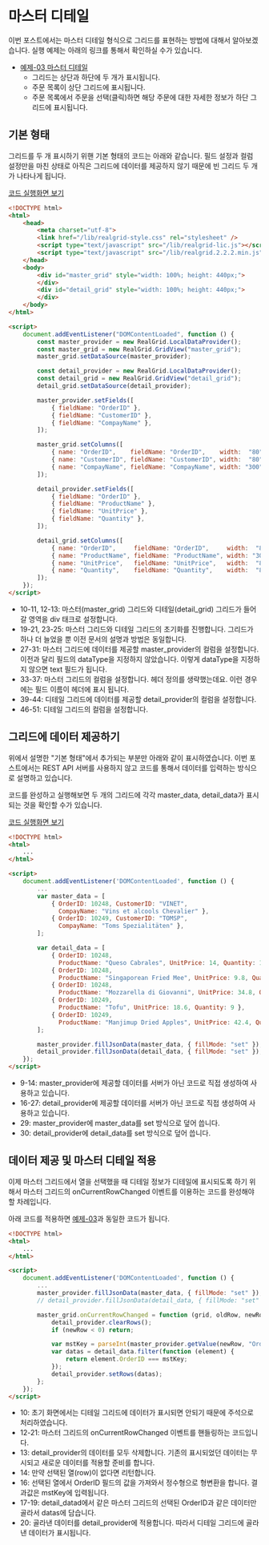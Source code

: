 # 마스터 디테일

이번 포스트에서는 마스터 디테일 형식으로 그리드를 표현하는 방법에 대해서 알아보겠습니다.
실행 예제는 아래의 링크를 통해서 확인하실 수가 있습니다.

* [예제-03 마스터 디테일](http://10bun.tv/samples/realgrid2/part-1/03)
  * 그리드는 상단과 하단에 두 개가 표시됩니다.
  * 주문 목록이 상단 그리드에 표시됩니다.
  * 주문 목록에서 주문을 선택(클릭)하면 해당 주문에 대한 자세한 정보가 하단 그리드에 표시됩니다.


## 기본 형태

그리드를 두 개 표시하기 위핸 기본 형태의 코드는 아래와 같습니다.
필드 설정과 컬럼 설정만을 마친 상태로 아직은 그리드에 데이터를 제공하지 않기 때문에 빈 그리드 두 개가 나타나게 됩니다.

[코드 실행화면 보기](http://10bun.tv/samples/realgrid2/part-1/03/step-01.html)

``` html
<!DOCTYPE html>
<html>
	<head>
		<meta charset="utf-8">
		<link href="/lib/realgrid-style.css" rel="stylesheet" />
		<script type="text/javascript" src="/lib/realgrid-lic.js"></script>
		<script type="text/javascript" src="/lib/realgrid.2.2.2.min.js"></script>
	</head>
	<body>
		<div id="master_grid" style="width: 100%; height: 440px;">
		</div>
		<div id="detail_grid" style="width: 100%; height: 440px;">
		</div>
	</body>
</html>

<script>
	document.addEventListener("DOMContentLoaded", function () {
		const master_provider = new RealGrid.LocalDataProvider();
		const master_grid = new RealGrid.GridView("master_grid");
		master_grid.setDataSource(master_provider);

		const detail_provider = new RealGrid.LocalDataProvider();
		const detail_grid = new RealGrid.GridView("detail_grid");
		detail_grid.setDataSource(detail_provider);

		master_provider.setFields([
			{ fieldName: "OrderID" },
			{ fieldName: "CustomerID" },
			{ fieldName: "CompayName" },
		]);

		master_grid.setColumns([
			{ name: "OrderID",    fieldName: "OrderID",    width:  "80" },
			{ name: "CustomerID", fieldName: "CustomerID", width:  "80" },
			{ name: "CompayName", fieldName: "CompayName", width: "300" },
		]);

		detail_provider.setFields([
			{ fieldName: "OrderID" },
			{ fieldName: "ProductName" },
			{ fieldName: "UnitPrice" },
			{ fieldName: "Quantity" },
		]);

		detail_grid.setColumns([
			{ name: "OrderID",     fieldName: "OrderID",     width:  "80" },
			{ name: "ProductName", fieldName: "ProductName", width: "300" },
			{ name: "UnitPrice",   fieldName: "UnitPrice",   width:  "80" },
			{ name: "Quantity",    fieldName: "Quantity",    width:  "80" },
		]);
	});
</script>
```
* 10-11, 12-13: 마스터(master_grid) 그리드와 디테일(detail_grid) 그리드가 들어갈 영역을 div 태크로 설정합니다.
* 19-21, 23-25: 마스터 그리드와 디테일 그리드의 초기화를 진행합니다. 그리드가 하나 더 늘었을 뿐 이전 문서의 설명과 방법은 동일합니다.
* 27-31: 마스터 그리드에 데이터를 제공할 master_provider의 컬럼을 설정합니다. 이전과 달리 필드의 dataType을 지정하지 않았습니다. 이렇게 dataType을 지정하지 않으면 text 필드가 됩니다.
* 33-37: 마스터 그리드의 컬럼을 설정합니다. 헤더 정의를 생략했는데요. 이런 경우에는 필드 이름이 헤더에 표시 됩니다.
* 39-44: 디테일 그리드에 데이터를 제공할 detail_provider의 컬럼을 설정합니다.
* 46-51: 디테일 그리드의 컬럼을 설정합니다.


## 그리드에 데이터 제공하기

위에서 설명한 "기본 형태"에서 추가되는 부분만 아래와 같이 표시하였습니다.
이번 포스트에서는 REST API 서버를 사용하지 않고 코드를 통해서 데이터를 입력하는 방식으로 설명하고 있습니다.

코드를 완성하고 실행해보면 두 개의 그리드에 각각 master_data, detail_data가 표시되는 것을 확인할 수가 있습니다.

[코드 실행화면 보기](http://10bun.tv/samples/realgrid2/part-1/03/step-02.html)

``` html
<!DOCTYPE html>
<html>
    ...
</html>

<script>
	document.addEventListener('DOMContentLoaded', function () {
        ...
		var master_data = [
			{ OrderID: 10248, CustomerID: "VINET", 
			  CompayName: "Vins et alcools Chevalier" },
			{ OrderID: 10249, CustomerID: "TOMSP", 
			  CompayName: "Toms Spezialitäten" },
		];

		var detail_data = [
			{ OrderID: 10248, 
			  ProductName: "Queso Cabrales", UnitPrice: 14, Quantity: 12 },
			{ OrderID: 10248, 
			  ProductName: "Singaporean Fried Mee", UnitPrice: 9.8, Quantity: 10 },
			{ OrderID: 10248, 
			  ProductName: "Mozzarella di Giovanni", UnitPrice: 34.8, Quantity: 5 },
			{ OrderID: 10249, 
			  ProductName: "Tofu", UnitPrice: 18.6, Quantity: 9 },
			{ OrderID: 10249, 
			  ProductName: "Manjimup Dried Apples", UnitPrice: 42.4, Quantity: 40 },
		];

		master_provider.fillJsonData(master_data, { fillMode: "set" });
		detail_provider.fillJsonData(detail_data, { fillMode: "set" });
	});
</script>
```
* 9-14: master_provider에 제공할 데이터를 서버가 아닌 코드로 직접 생성하여 사용하고 있습니다.
* 16-27: detail_provider에 제공할 데이터를 서버가 아닌 코드로 직접 생성하여 사용하고 있습니다.
* 29: master_provider에 master_data를 set 방식으로 덮어 씁니다.
* 30: detail_provider에 detail_data를 set 방식으로 덮어 씁니다.


## 데이터 제공 및 마스터 디테일 적용

이제 마스터 그리드에서 열을 선택했을 때 디테일 정보가 디테일에 표시되도록 하기 위해서
마스터 그리드의 onCurrentRowChanged 이벤트를 이용하는 코드를 완성해야 할 차례입니다.

아래 코드를 적용하면 [예제-03](http://10bun.tv/samples/realgrid2/part-1/03)과 동일한 코드가 됩니다.

``` html
<!DOCTYPE html>
<html>
    ...
</html>

<script>
	document.addEventListener('DOMContentLoaded', function () {
        ...
		master_provider.fillJsonData(master_data, { fillMode: "set" });
		// detail_provider.fillJsonData(detail_data, { fillMode: "set" });

		master_grid.onCurrentRowChanged = function (grid, oldRow, newRow) {
			detail_provider.clearRows();
			if (newRow < 0) return;

			var mstKey = parseInt(master_provider.getValue(newRow, "OrderID"));
			var datas = detail_data.filter(function (element) {
				return element.OrderID === mstKey;
			});
			detail_provider.setRows(datas);
		};
	});
</script>
```
* 10: 초기 화면에서는 디테일 그리드에 데이터가 표시되면 안되기 때문에 주석으로 처리하였습니다.
* 12-21: 마스터 그리드의 onCurrentRowChanged 이벤트를 핸들링하는 코드입니다.
* 13: detail_provider의 데이터를 모두 삭제합니다. 기존의 표시되었던 데이터는 무시되고 새로운 데이터를 적용할 준비를 합니다.
* 14: 만약 선택된 열(row)이 없다면 리턴합니다.
* 16: 선택된 열에서 OrderID 필드의 값을 가져와서 정수형으로 형변환을 합니다. 결과값은 mstKey에 입력됩니다.
* 17-19: detail_datad에서 같은 마스터 그리드의 선택된 OrderID과 같은 데이터만 골라서 datas에 담습니다.
* 20: 골라낸 데이터를 detail_provider에 적용합니다. 따라서 디테일 그리드에 골라낸 데이터가 표시됩니다. 
